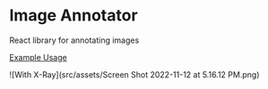 # Image Annotator

React library for annotating images

[Example Usage](https://github.com/sharithg/image-annotator/blob/main/src/App.tsx)

![With X-Ray](src/assets/Screen Shot 2022-11-12 at 5.16.12 PM.png)

